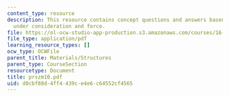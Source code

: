```yaml
---
content_type: resource
description: This resource contains concept questions and answers based on bar truss
  under consideration and force.
file: https://ol-ocw-studio-app-production.s3.amazonaws.com/courses/16-01-unified-engineering-i-ii-iii-iv-fall-2005-spring-2006/d0cbf88d4ff4439ce4e6c64552cf4565_prszm10.pdf
file_type: application/pdf
learning_resource_types: []
ocw_type: OCWFile
parent_title: Materials/Structures
parent_type: CourseSection
resourcetype: Document
title: prszm10.pdf
uid: d0cbf88d-4ff4-439c-e4e6-c64552cf4565
---
```

